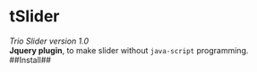 tSlider
=======
*Trio Slider version 1.0*<br>
**Jquery plugin**, to make slider without ```java-script``` programming.<br>
##Install##
